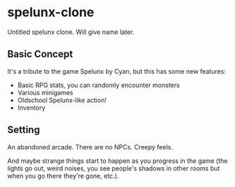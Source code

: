 # spelunx-clone

Untitled spelunx clone. Will give name later.

## Basic Concept

It's a tribute to the game Spelunx by Cyan, but this has some new features:

  * Basic RPG stats, you can randomly encounter monsters
  * Various minigames
  * Oldschool Spelunx-like action!
  * Inventory
  
## Setting

An abandoned arcade. There are no NPCs. Creepy feels.

And maybe strange things start to happen as you progress in the game (the lights go out, weird noises, you see people's shadows in other rooms but when you go there they're gone, etc.).
